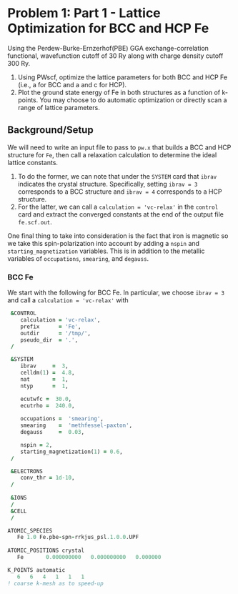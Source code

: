 # Problem 1: Part 1 - Lattice Optimization for BCC and HCP Fe
Using the Perdew-Burke-Ernzerhof(PBE) GGA exchange-correlation functional, wavefunction cutoff of 30 Ry along with charge density cutoff 300 Ry.

1. Using PWscf, optimize the lattice parameters for both BCC and HCP Fe (i.e., a for BCC and a and c for HCP). 
2. Plot the ground state energy of Fe in both structures as a function of k-points. You may choose to do automatic optimization or directly scan a range of lattice parameters.

## Background/Setup 
We will need to write an input file to pass to `pw.x` that builds a BCC and HCP structure for `Fe`, then call a relaxation calculation to determine the ideal lattice constants. 
1. To do the former, we can note that under the `SYSTEM` card that `ibrav` indicates the crystal structure. Specifically, setting `ibrav = 3` corresponds to a BCC structure and `ibrav = 4` corresponds to a HCP structure.  
2. For the latter, we can call a `calculation = 'vc-relax'` in the `control` card and extract the converged constants at the end of the output file `fe.scf.out`.

One final thing to take into consideration is the fact that iron is magnetic so we take this spin-polarization into account by adding a `nspin` and `starting_magnetization` variables. This is in addition to the metallic variables of `occupations`, `smearing`, and `degauss`. 

### BCC Fe
We start with the following for BCC Fe. In particular, we choose `ibrav = 3` and call a `calculation = 'vc-relax'` with 

```fortran
 &CONTROL
    calculation = 'vc-relax',
    prefix      = 'Fe',
    outdir      = '/tmp/',
    pseudo_dir  = '.',
 /

 &SYSTEM
    ibrav     =  3,
    celldm(1) =  4.8,
    nat       =  1,
    ntyp      =  1,

    ecutwfc =  30.0,
    ecutrho =  240.0,
    
    occupations =  'smearing',
    smearing    =  'methfessel-paxton',
    degauss     =  0.03,

    nspin = 2, 
    starting_magnetization(1) = 0.6,
 /

 &ELECTRONS
    conv_thr = 1d-10,
 /
 
 &IONS
 /
 &CELL
 /

ATOMIC_SPECIES
   Fe 1.0 Fe.pbe-spn-rrkjus_psl.1.0.0.UPF
   
ATOMIC_POSITIONS crystal
   Fe       0.000000000   0.000000000   0.000000

K_POINTS automatic
   6   6   4   1   1   1 
! coarse k-mesh as to speed-up
```
